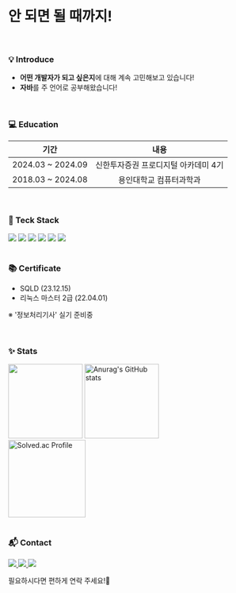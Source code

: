 # 안 되면 될 때까지!

<br />

### 💡 Introduce
- **어떤 개발자가 되고 싶은지**에 대해 계속 고민해보고 있습니다!
- **자바**를 주 언어로 공부해왔습니다!

<br />

### 💻 Education

| 기간                | 내용                                  |
|---------------------|:------------------------------------:|
|2024.03 ~ 2024.09 | 신한투자증권 프로디지털 아카데미 4기 |
|2018.03 ~ 2024.08 | 용인대학교 컴퓨터과학과 |

<br />

### 🔨 Teck Stack
<div>
        <span>
                <img src="https://img.shields.io/badge/java-007396?style=flat&logo=OpenJDK&logoColor=white">
                <img src="https://img.shields.io/badge/Spring_Boot-6DB33F?style=flat&logo=springboot&logoColor=white">
                <img src="https://img.shields.io/badge/MySQL-4479A1?style=flat&logo=mysql&logoColor=white">
                <img src="https://img.shields.io/badge/JavaScript-F7DF1E?style=flat&logo=javascript&logoColor=white">
                <img src="https://img.shields.io/badge/React-61DAFB?style=flat&logo=react&logoColor=white">
                <img src="https://img.shields.io/badge/TypeScript-3178C6?style=flat&logo=typescript&logoColor=white">
        </span>
</div>

<br />

### 📚 Certificate
- SQLD (23.12.15)  
- 리눅스 마스터 2급 (22.04.01)

※ '정보처리기사' 실기 준비중

<br />

### ✨ Stats
<div>
    <img src="https://github-readme-stats.vercel.app/api/top-langs/?username=jody816&layout=compact" style="height: 150px">
    <img src="https://github-readme-stats.vercel.app/api?username=jody816&show_icons=true" alt="Anurag's GitHub stats" style="height: 150px"><br />
    <a href="https://solved.ac/jody816/">
        <img src="http://mazassumnida.wtf/api/v2/generate_badge?boj=jody816" alt="Solved.ac Profile" style="height: 156px">
    </a>
</div>

<br />

### 📬 Contact
<div>        
        <a href="javascript:void(0);" onclick="window.location.href='mailto:ojh9816@gmail.com';">
            <img src="https://img.shields.io/badge/Email-D14836?style=plastic&logo=gmail&logoColor=white"/>
        </a>
        <a href="https://www.instagram.com/j.hyeo_0n/" target="_blank">
            <img src="https://img.shields.io/badge/Instagram-E4405F?style=plastic&logo=Instagram&logoColor=white" />
        </a>
        <a href="https://velog.io/@jody816" target="_blank">
            <img src="https://img.shields.io/badge/velog-20C997?style=plastic&logo=velog&logoColor=white" />
        </a>
</div>

필요하시다면 편하게 연락 주세요!🙏
